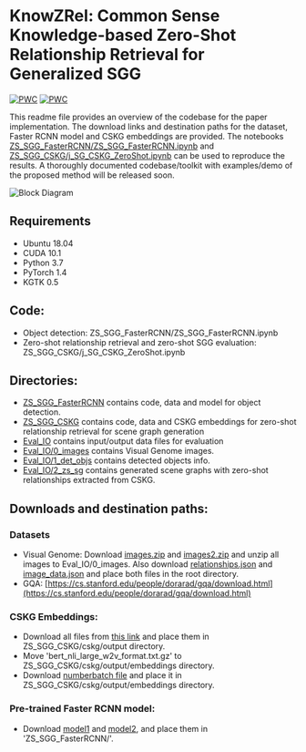 # KnowZRel: Common Sense Knowledge-based Zero-Shot Relationship Retrieval for Generalized SGG

[![PWC](https://img.shields.io/endpoint.svg?url=https://paperswithcode.com/badge/knowzrel-common-sense-knowledge-based-zero/scene-graph-generation-on-visual-genome)](https://paperswithcode.com/sota/scene-graph-generation-on-visual-genome?p=knowzrel-common-sense-knowledge-based-zero)
[![PWC](https://img.shields.io/endpoint.svg?url=https://paperswithcode.com/badge/knowzrel-common-sense-knowledge-based-zero/scene-graph-generation-on-gqa)](https://paperswithcode.com/sota/scene-graph-generation-on-gqa?p=knowzrel-common-sense-knowledge-based-zero)

This readme file provides an overview of the codebase for the paper implementation. The download links and destination paths for the dataset, Faster RCNN model and CSKG embeddings are provided. The notebooks [ZS_SGG_FasterRCNN/ZS_SGG_FasterRCNN.ipynb](ZS_SGG_FasterRCNN/ZS_SGG_FasterRCNN.ipynb) and [ZS_SGG_CSKG/j_SG_CSKG_ZeroShot.ipynb](ZS_SGG_CSKG/j_SG_CSKG_ZeroShot.ipynb) can be used to reproduce the results. A thoroughly documented codebase/toolkit with examples/demo of the proposed method will be released soon.

![Block Diagram](https://github.com/jaleedkhan/zsrr-sgg/assets/71158275/61d6fac4-3683-46a6-b1b6-01c433203d5f)

## Requirements
- Ubuntu 18.04
- CUDA 10.1
- Python 3.7
- PyTorch 1.4
- KGTK 0.5

## Code:
- Object detection: ZS_SGG_FasterRCNN/ZS_SGG_FasterRCNN.ipynb
- Zero-shot relationship retrieval and zero-shot SGG evaluation: ZS_SGG_CSKG/j_SG_CSKG_ZeroShot.ipynb

## Directories:
- [ZS_SGG_FasterRCNN](ZS_SGG_FasterRCNN) contains code, data and model for object detection.
- [ZS_SGG_CSKG](ZS_SGG_CSKG) contains code, data and CSKG embeddings for zero-shot relationship retrieval for scene graph generation
- [Eval_IO](Eval_IO) contains input/output data files for evaluation
- [Eval_IO/0_images](Eval_IO/0_images) contains Visual Genome images.
- [Eval_IO/1_det_objs](Eval_IO/1_det_objs) contains detected objects info.
- [Eval_IO/2_zs_sg](Eval_IO/2_zs_sg) contains generated scene graphs with zero-shot relationships extracted from CSKG.

## Downloads and destination paths:
### Datasets
- Visual Genome: Download [images.zip](https://cs.stanford.edu/people/rak248/VG_100K_2/images.zip) and
  [images2.zip](https://cs.stanford.edu/people/rak248/VG_100K_2/images2.zip) and unzip all images to Eval_IO/0_images. Also download [relationships.json](https://visualgenome.org/static/data/dataset/relationships.json.zip) and [image_data.json](  https://visualgenome.org/static/data/dataset/image_data.json.zip) and place both files in the root directory.
- GQA: [https://cs.stanford.edu/people/dorarad/gqa/download.html](https://cs.stanford.edu/people/dorarad/gqa/download.html)
### CSKG Embeddings:
- Download all files from [this link](https://drive.google.com/drive/u/1/folders/16347KHSloJJZIbgC9V5gH7_pRx0CzjPQ) and 
  place them in ZS_SGG_CSKG/cskg/output directory.
- Move 'bert_nli_large_w2v_format.txt.gz' to ZS_SGG_CSKG/cskg/output/embeddings directory.
- Download [numberbatch file](https://conceptnet.s3.amazonaws.com/downloads/2019/numberbatch/numberbatch-19.08.txt.gz) and place
  it in ZS_SGG_CSKG/cskg/output/embeddings directory.
### Pre-trained Faster RCNN model:
- Download [model1](https://1drv.ms/u/s!AmRLLNf6bzcir8xemVHbqPBrvjjtQg?e=hAhYCw) and [model2](https://1drv.ms/u/s!AmRLLNf6bzcir9x7OYb6sKBlzoXuYA?e=s3Y602), and place them in 'ZS_SGG_FasterRCNN/'.
